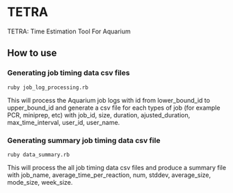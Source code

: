 # TETRA
TETRA: Time Estimation Tool For Aquarium

## How to use

### Generating job timing data csv files

```
ruby job_log_processing.rb
```
This will process the Aquarium job logs with id from lower_bound_id to upper_bound_id and generate a csv file for each types of job (for example PCR, miniprep, etc) with job_id, size, duration, ajusted_duration, max_time_interval, user_id, user_name.

### Generating summary job timing data csv file

```
ruby data_summary.rb
```
This will process the all job timing data csv files and produce a summary file with job_name, average_time_per_reaction, num, stddev, average_size, mode_size, week_size.
